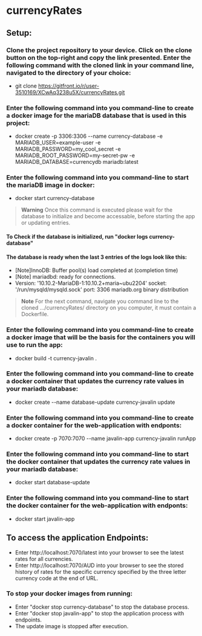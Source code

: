 # currencyRates

## Setup:

### Clone the project repository to your device. Click on the clone button on the top-right and copy the link presented. Enter the following command with the cloned link in your command line, navigated to the directory of your choice:

- git clone https://gitfront.io/r/user-3510169/XCwAq3238u5X/currencyRates.git

### Enter the following command into you command-line to create a docker image for the mariaDB database that is used in this project:

- docker create -p 3306:3306 --name currency-database -e MARIADB_USER=example-user -e MARIADB_PASSWORD=my_cool_secret -e
  MARIADB_ROOT_PASSWORD=my-secret-pw -e MARIADB_DATABASE=currencydb mariadb:latest

### Enter the following command into you command-line to start the mariaDB image in docker:

- docker start currency-database

> **Warning**
> Once this command is executed please wait for the database to initialize and become accessable, before
> starting the app or updating entries.

#### To Check if the database is initialized, run "docker logs currency-database"

#### The database is ready when the last 3 entries of the logs look like this:

- [Note]InnoDB: Buffer pool(s) load completed at (completion time)
- [Note] mariadbd: ready for connections.
- Version: '10.10.2-MariaDB-1:10.10.2+maria~ubu2204' socket: '/run/mysqld/mysqld.sock' port: 3306 mariadb.org binary
  distribution

> **Note**
> For the next command, navigate you command line to the cloned .../currencyRates/ directory on you computer, it must
> contain a Dockerfile.

### Enter the following command into you command-line to create a docker image that will be the basis for the containers you will use to run the app:

- docker build -t currency-javalin .


### Enter the following command into you command-line to create a docker container that updates the currency rate values in your mariadb database:

- docker create --name database-update currency-javalin update

### Enter the following command into you command-line to create a docker container for the web-application with endponts:

- docker create -p 7070:7070 --name javalin-app currency-javalin runApp

### Enter the following command into you command-line to start the docker container that updates the currency rate values in your mariadb database:

- docker start database-update

### Enter the following command into you command-line to start the docker container for the web-application with endponts:

- docker start javalin-app

## To access the application Endpoints:

- Enter http://localhost:7070/latest into your browser to see the latest rates for all currencies.
- Enter http://localhost:7070/AUD into your browser to see the stored history of rates for the specific currency
  specified by the three letter currency code at the end of URL.

### To stop your docker images from running:

- Enter "docker stop currency-database" to stop the database process.
- Enter "docker stop javalin-app" to stop the application process with endpoints.
- The update image is stopped after execution.
